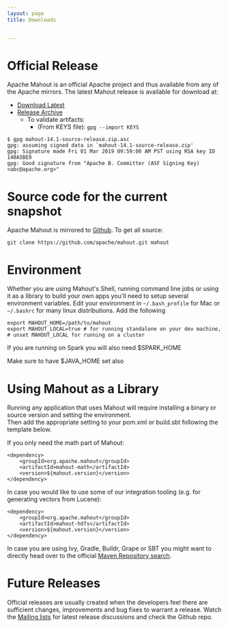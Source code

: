 ```yaml
---
layout: page
title: Downloads


---
```


<a name="Downloads-OfficialRelease"></a>
# Official Release
Apache Mahout is an official Apache project and thus available from any of
the Apache mirrors. The latest Mahout release is available for download at: 

* [Download Latest](http://www.apache.org/dist/mahout)
* [Release Archive](http://archive.apache.org/dist/mahout)
  * To validate artifacts:
    * (From KEYS file): `gpg --import KEYS`
```
$ gpg mahout-14.1-source-release.zip.asc
gpg: assuming signed data in `mahout-14.1-source-release.zip'
gpg: Signature made Fri 01 Mar 2019 09:59:00 AM PST using RSA key ID 140A5BE9
gpg: Good signature from "Apache B. Committer (ASF Signing Key) <abc@apache.org>"
```

# Source code for the current snapshot

Apache Mahout is mirrored to [Github](https://github.com/apache/mahout). To get all source:

    git clone https://github.com/apache/mahout.git mahout

# Environment

Whether you are using Mahout's Shell, running command line jobs or using it as a library to build your own apps 
you'll need to setup several environment variables. 
Edit your environment in ```~/.bash_profile``` for Mac or ```~/.bashrc``` for many linux distributions. Add the following

    export MAHOUT_HOME=/path/to/mahout
    export MAHOUT_LOCAL=true # for running standalone on your dev machine, 
    # unset MAHOUT_LOCAL for running on a cluster 

If you are running on Spark you will also need $SPARK_HOME

Make sure to have $JAVA_HOME set also

# Using Mahout as a Library

Running any application that uses Mahout will require installing a binary or source version and setting the environment.  
Then add the appropriate setting to your pom.xml or build.sbt following the template below.
 
If you only need the math part of Mahout:

    <dependency>
        <groupId>org.apache.mahout</groupId>
        <artifactId>mahout-math</artifactId>
        <version>${mahout.version}</version>
    </dependency>

In case you would like to use some of our integration tooling (e.g. for generating vectors from Lucene):

    <dependency>
        <groupId>org.apache.mahout</groupId>
        <artifactId>mahout-hdfs</artifactId>
        <version>${mahout.version}</version>
    </dependency>

In case you are using Ivy, Gradle, Buildr, Grape or SBT you might want to directly head over to the official [Maven Repository search](http://mvnrepository.com/artifact/org.apache.mahout/mahout-core).


<a name="Downloads-FutureReleases"></a>
# Future Releases

Official releases are usually created when the developers feel there are
sufficient changes, improvements and bug fixes to warrant a release. Watch
the <a href="https://mahout.apache.org/general/mailing-lists,-irc-and-archives.html">Mailing lists</a>
 for latest release discussions and check the Github repo.


